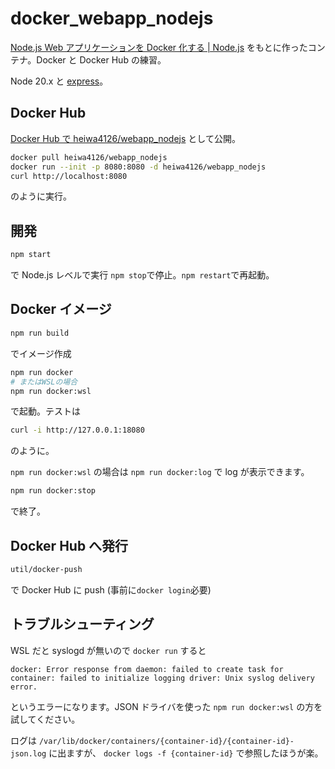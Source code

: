 # docker_webapp_nodejs

[Node.js Web アプリケーションを Docker 化する | Node.js](https://nodejs.org/ja/docs/guides/nodejs-docker-webapp/)
をもとに作ったコンテナ。Docker と Docker Hub の練習。

Node 20.x と [express](https://www.npmjs.com/package/express)。

## Docker Hub

[Docker Hub で heiwa4126/webapp_nodejs](https://cloud.docker.com/repository/docker/heiwa4126/webapp_nodejs)
として公開。

```bash
docker pull heiwa4126/webapp_nodejs
docker run --init -p 8080:8080 -d heiwa4126/webapp_nodejs
curl http://localhost:8080
```

のように実行。

## 開発

```bash
npm start
```

で Node.js レベルで実行
`npm stop`で停止。`npm restart`で再起動。

## Docker イメージ

```bash
npm run build
```

でイメージ作成

```bash
npm run docker
# またはWSLの場合
npm run docker:wsl
```

で起動。テストは

```sh
curl -i http://127.0.0.1:18080
```

のように。

`npm run docker:wsl` の場合は `npm run docker:log` で log が表示できます。

```bash
npm run docker:stop
```

で終了。

## Docker Hub へ発行

```bash
util/docker-push
```

で Docker Hub に push (事前に`docker login`必要)

## トラブルシューティング

WSL だと syslogd が無いので `docker run` すると

```
docker: Error response from daemon: failed to create task for container: failed to initialize logging driver: Unix syslog delivery error.
```

というエラーになります。JSON ドライバを使った `npm run docker:wsl` の方を試してください。

ログは `/var/lib/docker/containers/{container-id}/{container-id}-json.log` に出ますが、 `docker logs -f {container-id}` で参照したほうが楽。
